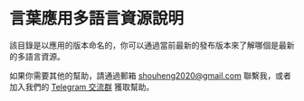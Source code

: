 # 言葉應用多語言資源說明

該目錄是以應用的版本命名的，你可以通過當前最新的發布版本來了解哪個是最新的多語言資源。

如果你需要其他的幫助，請通過郵箱 [shouheng2020@gmail.com](mailto:shouheng2020@gmail.com) 聯繫我，或者加入我們的 [Telegram 交流群](https://t.me/joinchat/Sg_qURuSlZdU1Vi-106Z0w) 獲取幫助。
